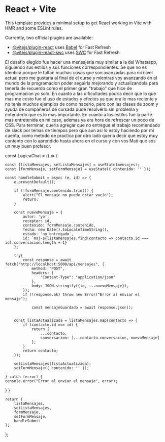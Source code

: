 # React + Vite

This template provides a minimal setup to get React working in Vite with HMR and some ESLint rules.

Currently, two official plugins are available:

- [@vitejs/plugin-react](https://github.com/vitejs/vite-plugin-react/blob/main/packages/plugin-react/README.md) uses [Babel](https://babeljs.io/) for Fast Refresh
- [@vitejs/plugin-react-swc](https://github.com/vitejs/vite-plugin-react-swc) uses [SWC](https://swc.rs/) for Fast Refresh

 El desafio elegido fue hacer una mensajeria muy similar a la del Whatsapp, siguiendo sus estilos y sus funciones correspondientes. Se que no es identica porque le faltan muchas cosas que son avanzadas para mi nivel actual pero me gustaria al final de el curso y mientras voy avanzando en el mundo de la programacion poder seguirla mejorando y actualizandola para tenerla de recuerdo como el primer  gran "trabajo" que hice de programacion yo solo. En cuanto a las dificultades podria decir que lo que mas me costo fue el uso de estados y efectos ya que era lo mas reciente y no tenia muchos ejemplos de como hacerlo, pero con las clases de zoom y ayuda de compañeros de cursada pude resolverlo sin problema y entenderlo que es lo mas importante. En cuanto a los estilos fue la parte mas entretenida en mi caso, ademas ya era hora de refrescar un poco de CSS. Para terminar,  queria agregar que no entregue el trabajo recomendado de slack por temas de tiempos pero que aun asi lo estoy haciendo por mi cuenta, como metodo de practica por otro lado queria decir que estoy muy contento con lo aprendido hasta ahora en el curso y con vos Mati que sos un muy buen profesor. 


const LogicaChat =  () => {
    

    const [listaMensajes, setListaMensajes] = useState(mensajes);
    const [formMensaje, setFormMensaje] = useState({ contenido: '' });

    const handleSubmit = async (e, id) => {
        e.preventDefault();

        if (!formMensaje.contenido.trim()) {
            alert("El mensaje no puede estar vacío");
            return; 
        }

        const nuevoMensaje = {
            autor: 'yo',
            receptor: id,
            contenido: formMensaje.contenido,
            fecha: new Date().toLocaleTimeString(),
            estado: 'no entregado',
            id: `msj-${listaMensajes.find(contacto => contacto.id === id).conversacion.length + 1}`
        };

        try{
            const response = await fetch("http://localhost:5000/api/mensajes", {
                method: "POST",
                headers: {
                    "Content-Type": "application/json"
                },
                body: JSON.stringify({id, ...nuevoMensaje}),
            });
            if (!response.ok) throw new Error("Error al enviar el mensaje");
            
                const mensajeGuardado = await response.json();
        

        const listaActualizada = listaMensajes.map(contacto => {
            if (contacto.id === id) {
                return {
                    ...contacto,
                    conversacion: [...contacto.conversacion, nuevoMensaje]
                };
            }
            return contacto;
        });

        setListaMensajes(listaActualizada);
        setFormMensaje({ contenido: '' });

    } catch (error) {
    console.error("Error al enviar el mensaje", error);
}
    }


    return {
        listaMensajes,
        setListaMensajes,
        formMensaje,
        setFormMensaje,
        handleSubmit
    };
};